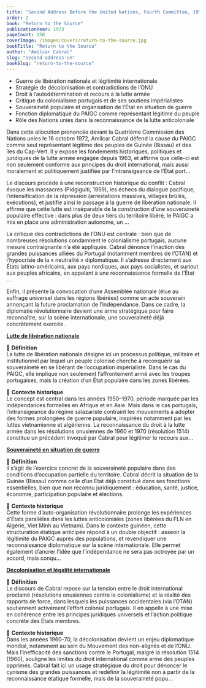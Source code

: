 ```yaml
---
title: "Second Address Before the United Nations, Fourth Committee, 1972"
order: 2
book: "Return to the Source"
publicationYear: 1973
pageCount: 158
coverImage: /images/covers/return-to-the-source.jpg
bookTitle: "Return to the Source"
author: "Amílcar Cabral"
slug: "second-address-un"
bookSlug: "return-to-the-source"
---
```


<!--themes:start-->
- Guerre de libération nationale et légitimité internationale
- Stratégie de décolonisation et contradictions de l’ONU
- Droit à l’autodétermination et recours à la lutte armée
- Critique du colonialisme portugais et de ses soutiens impérialistes
- Souveraineté populaire et organisation de l’État en situation de guerre
- Fonction diplomatique du PAIGC comme représentant légitime du peuple
- Rôle des Nations unies dans la reconnaissance de la lutte anticoloniale
<!--themes:end-->

<!--summary:start-->
Dans cette allocution prononcée devant la Quatrième Commission des Nations unies le 16 octobre 1972, Amílcar Cabral défend la cause du PAIGC comme seul représentant légitime des peuples de Guinée (Bissau) et des îles du Cap-Vert. Il y expose les fondements historiques, politiques et juridiques de la lutte armée engagée depuis 1963, et affirme que celle-ci est non seulement conforme aux principes du droit international, mais aussi moralement et politiquement justifiée par l’intransigeance de l’État port...

Le discours procède à une reconstruction historique du conflit : Cabral évoque les massacres (Pidgiguiti, 1959), les échecs du dialogue pacifique, l’intensification de la répression (arrestations massives, villages brûlés, exécutions), et justifie ainsi le passage à la guerre de libération nationale. Il affirme que cette lutte est inséparable de la construction d’une souveraineté populaire effective : dans plus de deux tiers du territoire libéré, le PAIGC a mis en place une administration autonome, un ...

La critique des contradictions de l’ONU est centrale : bien que de nombreuses résolutions condamnent le colonialisme portugais, aucune mesure contraignante n’a été appliquée. Cabral dénonce l’inaction des grandes puissances alliées du Portugal (notamment membres de l’OTAN) et l’hypocrisie de la « neutralité » diplomatique. Il s’adresse directement aux États latino-américains, aux pays nordiques, aux pays socialistes, et surtout aux peuples africains, en appelant à une reconnaissance formelle de l’État ...

Enfin, il présente la convocation d’une Assemblée nationale (élue au suffrage universel dans les régions libérées) comme un acte souverain annonçant la future proclamation de l’indépendance. Dans ce cadre, la diplomatie révolutionnaire devient une arme stratégique pour faire reconnaître, sur la scène internationale, une souveraineté déjà concrètement exercée.
<!--summary:end-->

<!--concepts:start-->
[**Lutte de libération nationale**](/concepts/lutte-de-liberation-nationale)

🔹 **Définition**  
La lutte de libération nationale désigne ici un processus politique, militaire et institutionnel par lequel un peuple colonisé cherche à reconquérir sa souveraineté en se libérant de l’occupation impérialiste. Dans le cas du PAIGC, elle implique non seulement l’affrontement armé avec les troupes portugaises, mais la création d’un État populaire dans les zones libérées.

🔹 **Contexte historique**  
Le concept est central dans les années 1950–1970, période marquée par les indépendances formelles en Afrique et en Asie. Mais dans le cas portugais, l’intransigeance du régime salazariste contraint les mouvements à adopter des formes prolongées de guerre populaire, inspirées notamment par les luttes vietnamienne et algérienne. La reconnaissance du droit à la lutte armée dans les résolutions onusiennes de 1960 et 1970 (résolution 1514) constitue un précédent invoqué par Cabral pour légitimer le recours aux...

[**Souveraineté en situation de guerre**](/concepts/souverainete-en-situation-de-guerre)

🔹 **Définition**  
Il s’agit de l’exercice concret de la souveraineté populaire dans des conditions d’occupation partielle du territoire. Cabral décrit la situation de la Guinée (Bissau) comme celle d’un État déjà constitué dans ses fonctions essentielles, bien que non reconnu juridiquement : éducation, santé, justice, économie, participation populaire et élections.

🔹 **Contexte historique**  
Cette forme d’auto-organisation révolutionnaire prolonge les expériences d’États parallèles dans les luttes anticoloniales (zones libérées du FLN en Algérie, Viet Minh au Vietnam). Dans le contexte guinéen, cette structuration étatique anticipée répond à un double objectif : asseoir la légitimité du PAIGC auprès des populations, et revendiquer une reconnaissance diplomatique sur la scène internationale. Elle permet également d’ancrer l’idée que l’indépendance ne sera pas octroyée par un accord, mais conqu...

[**Décolonisation et légalité internationale**](/concepts/decolonisation-legalite-internationale)

🔹 **Définition**  
Le discours de Cabral repose sur la tension entre le droit international proclamé (résolutions onusiennes contre le colonialisme) et la réalité des rapports de force, dans lesquels les puissances occidentales (via l’OTAN) soutiennent activement l’effort colonial portugais. Il en appelle à une mise en cohérence entre les principes juridiques universels et l’action politique concrète des États membres.

🔹 **Contexte historique**  
Dans les années 1960-70, la décolonisation devient un enjeu diplomatique mondial, notamment au sein du Mouvement des non-alignés et de l’ONU. Mais l’inefficacité des sanctions contre le Portugal, malgré la résolution 1514 (1960), souligne les limites du droit international comme arme des peuples opprimés. Cabral fait ici un usage stratégique du droit pour dénoncer le cynisme des grandes puissances et redéfinir la légitimité non à partir de la reconnaissance étatique formelle, mais de la souveraineté popu...
<!--concepts:end-->
